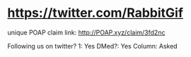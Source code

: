 # https://twitter.com/RabbitGif

unique POAP claim link: 
http://POAP.xyz/claim/3fd2nc

Following us on twitter? 1: Yes
DMed?: Yes
Column: Asked